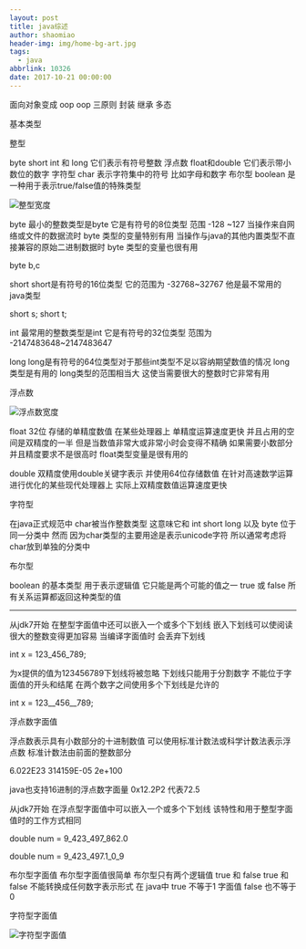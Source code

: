 ```yaml
---
layout: post
title: java综述
author: shaomiao
header-img: img/home-bg-art.jpg
tags:
  - java
abbrlink: 10326
date: 2017-10-21 00:00:00
---
```

面向对象变成 oop
oop 三原则
封装 继承 多态

基本类型  

整型

 byte short int 和 long 它们表示有符号整数
浮点数 float和double 它们表示带小数位的数字
字符型 char 表示字符集中的符号 比如字母和数字
布尔型 boolean 是一种用于表示true/false值的特殊类型


![整型宽度](http://upload-images.jianshu.io/upload_images/2590671-a76fdeb3dd2c8633.png?imageMogr2/auto-orient/strip%7CimageView2/2/w/1240)

byte 
最小的整数类型是byte 它是有符号的8位类型 范围 -128 ~127 当操作来自网络或文件的数据流时 byte 类型的变量特别有用 当操作与java的其他内置类型不直接兼容的原始二进制数据时  byte 类型的变量也很有用

byte b,c

short 
short是有符号的16位类型 它的范围为 -32768~32767 他是最不常用的java类型

short s;
short t;

int 
最常用的整数类型是int 它是有符号的32位类型 范围为 -2147483648~2147483647

long
long是有符号的64位类型对于那些int类型不足以容纳期望数值的情况 long类型是有用的 long类型的范围相当大 这使当需要很大的整数时它非常有用


浮点数

![浮点数宽度](http://upload-images.jianshu.io/upload_images/2590671-0a0280637357a43b.png?imageMogr2/auto-orient/strip%7CimageView2/2/w/1240)

float
32位 存储的单精度数值 在某些处理器上 单精度运算速度更快 并且占用的空间是双精度的一半 但是当数值非常大或非常小时会变得不精确 如果需要小数部分 并且精度要求不是很高时 float类型变量是很有用的


double
双精度使用double关键字表示 并使用64位存储数值 在针对高速数学运算进行优化的某些现代处理器上 实际上双精度数值运算速度更快 


字符型

在java正式规范中 char被当作整数类型 这意味它和 int short long 以及 byte 位于同一分类中 然而 因为char类型的主要用途是表示unicode字符 所以通常考虑将char放到单独的分类中

布尔型

boolean 的基本类型  用于表示逻辑值 它只能是两个可能的值之一 true 或 false 所有关系运算都返回这种类型的值 


---------------------

从jdk7开始 在整型字面值中还可以嵌入一个或多个下划线 嵌入下划线可以使阅读很大的整数变得更加容易 当编译字面值时 会丢弃下划线 

int x = 123_456_789;

为x提供的值为123456789下划线将被忽略 下划线只能用于分割数字 不能位于字面值的开头和结尾 
在两个数字之间使用多个下划线是允许的

int x = 123__456__789;


浮点数字面值

浮点数表示具有小数部分的十进制数值 可以使用标准计数法或科学计数法表示浮点数 标准计数法由前面的整数部分 

6.022E23     314159E-05   2e+100

java也支持16进制的浮点数字面量 
0x12.2P2 代表72.5

从jdk7开始 在浮点型字面值中可以嵌入一个或多个下划线 该特性和用于整型字面值时的工作方式相同

double num = 9_423_497_862.0

double num = 9_423_497.1_0_9


布尔型字面值
布尔型字面值很简单 布尔型只有两个逻辑值 true 和 false
true 和 false 不能转换成任何数字表示形式 在 java中 true 不等于1 字面值 false 也不等于0

字符型字面值

![字符型字面值](http://upload-images.jianshu.io/upload_images/2590671-60611a52384463c3.png?imageMogr2/auto-orient/strip%7CimageView2/2/w/1240)
